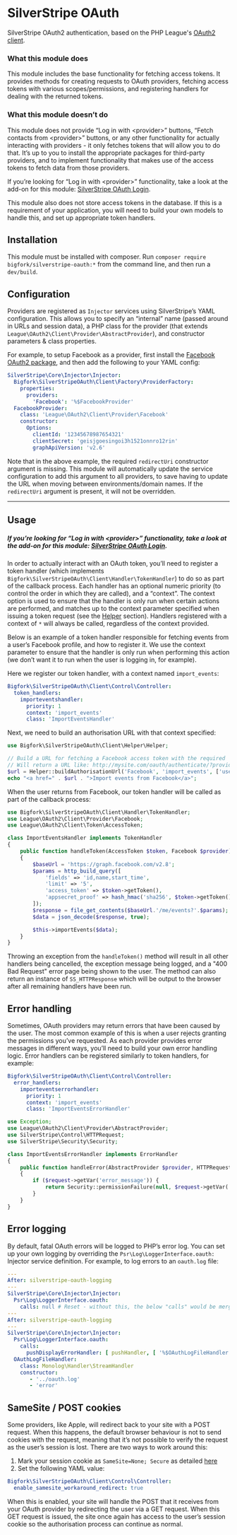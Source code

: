 # SilverStripe OAuth

SilverStripe OAuth2 authentication, based on the PHP League's [OAuth2 client](http://oauth2-client.thephpleague.com/).

### What this module does

This module includes the base functionality for fetching access tokens. It provides methods for creating requests to OAuth providers, fetching access tokens with various scopes/permissions, and registering handlers for dealing with the returned tokens.

### What this module doesn’t do

This module does not provide “Log in with &lt;provider&gt;” buttons, “Fetch contacts from &lt;provider&gt;” buttons, or any other functionality for actually interacting with providers - it only fetches tokens that will allow you to do that. It’s up to you to install the appropriate packages for third-party providers, and to implement functionality that makes use of the access tokens to fetch data from those providers.

If you’re looking for “Log in with &lt;provider&gt;” functionality, take a look at the add-on for this module: [SilverStripe OAuth Login](https://github.com/bigfork/silverstripe-oauth-login).

This module also does not store access tokens in the database. If this is a requirement of your application, you will need to build your own models to handle this, and set up appropriate token handlers.

## Installation

This module must be installed with composer. Run `composer require bigfork/silverstripe-oauth:*` from the command line, and then run a `dev/build`.

## Configuration

Providers are registered as `Injector` services using SilverStripe’s YAML configuration. This allows you to specify an “internal” name (passed around in URLs and session data), a PHP class for the provider (that extends `League\OAuth2\Client\Provider\AbstractProvider`), and constructor parameters & class properties.

For example, to setup Facebook as a provider, first install the [Facebook OAuth2 package](https://github.com/thephpleague/oauth2-facebook), and then add the following to your YAML config:

```yml
SilverStripe\Core\Injector\Injector:
  Bigfork\SilverStripeOAuth\Client\Factory\ProviderFactory:
    properties:
      providers:
        'Facebook': '%$FacebookProvider'
  FacebookProvider:
    class: 'League\OAuth2\Client\Provider\Facebook'
    constructor:
      Options:
        clientId: '12345678987654321'
        clientSecret: 'geisjgoesingoi3h1521onnro12rin'
        graphApiVersion: 'v2.6'
```

Note that in the above example, the required `redirectUri` constructor argument is missing. This module will automatically update the service configuration to add this argument to all providers, to save having to update the URL when moving between environments/domain names. If the `redirectUri` argument is present, it will not be overridden.

---

## Usage

##### If you’re looking for “Log in with &lt;provider&gt;” functionality, take a look at the add-on for this module: [SilverStripe OAuth Login](https://github.com/bigfork/silverstripe-oauth-login).

In order to actually interact with an OAuth token, you’ll need to register a token handler (which implements `Bigfork\SilverStripeOAuth\Client\Handler\TokenHandler`) to do so as part of the callback process. Each handler has an optional numeric priority (to control the order in which they are called), and a “context”. The context option is used to ensure that the handler is only run when certain actions are performed, and matches up to the context parameter specified when issuing a token request (see the [Helper](#helper) section). Handlers registered with a context of `*` will always be called, regardless of the context provided.

Below is an example of a token handler responsible for fetching events from a user’s Facebook profile, and how to register it. We use the context parameter to ensure that the handler is only run when performing this action (we don’t want it to run when the user is logging in, for example).

Here we register our token handler, with a context named `import_events`:

```yml
Bigfork\SilverStripeOAuth\Client\Control\Controller:
  token_handlers:
    importeventshandler:
      priority: 1
      context: 'import_events'
      class: 'ImportEventsHandler'
```

Next, we need to build an authorisation URL with that context specified:

```php
use Bigfork\SilverStripeOAuth\Client\Helper\Helper;

// Build a URL for fetching a Facebook access token with the required 'user_events' permission
// Will return a URL like: http://mysite.com/oauth/authenticate/?provider=Facebook&context=import_events&scope%5B2%5D=user_events
$url = Helper::buildAuthorisationUrl('Facebook', 'import_events', ['user_events']);
echo "<a href=" . $url . ">Import events from Facebook</a>";
```

When the user returns from Facebook, our token handler will be called as part of the callback process:

```php
use Bigfork\SilverStripeOAuth\Client\Handler\TokenHandler;
use League\OAuth2\Client\Provider\Facebook;
use League\OAuth2\Client\Token\AccessToken;

class ImportEventsHandler implements TokenHandler
{
    public function handleToken(AccessToken $token, Facebook $provider)
    {
        $baseUrl = 'https://graph.facebook.com/v2.8';
        $params = http_build_query([
            'fields' => 'id,name,start_time',
            'limit' => '5',
            'access_token' => $token->getToken(),
            'appsecret_proof' => hash_hmac('sha256', $token->getToken(), '{facebook-app-secret}'),
        ]);
        $response = file_get_contents($baseUrl.'/me/events?'.$params);
        $data = json_decode($response, true);

        $this->importEvents($data);
    }
}
```

Throwing an exception from the `handleToken()` method will result in all other handlers being cancelled, the exception message being logged, and a "400 Bad Request" error page being shown to the user. The method can also return an instance of `SS_HTTPResponse` which will be output to the browser after all remaining handlers have been run.

## Error handling

Sometimes, OAuth providers may return errors that have been caused by the user. The most common example of this is when a user rejects granting the permissions you’ve requested. As each provider provides error messages in different ways, you’ll need to build your own error handling logic. Error handlers can be registered similarly to token handlers, for example:

```yml
Bigfork\SilverStripeOAuth\Client\Control\Controller:
  error_handlers:
    importeventserrorhandler:
      priority: 1
      context: 'import_events'
      class: 'ImportEventsErrorHandler'
```

```php
use Exception;
use League\OAuth2\Client\Provider\AbstractProvider;
use SilverStripe\Control\HTTPRequest;
use SilverStripe\Security\Security;

class ImportEventsErrorHandler implements ErrorHandler
{
    public function handleError(AbstractProvider $provider, HTTPRequest $request, Exception $exception)
    {
        if ($request->getVar('error_message')) {
            return Security::permissionFailure(null, $request->getVar('error_message'));
        }
    }
}
```

## Error logging

By default, fatal OAuth errors will be logged to PHP’s error log. You can set up your own logging by overriding the `Psr\Log\LoggerInterface.oauth:` Injector service definition. For example, to log errors to an `oauth.log` file:

```yml
---
After: silverstripe-oauth-logging
---
SilverStripe\Core\Injector\Injector:
  Psr\Log\LoggerInterface.oauth:
    calls: null # Reset - without this, the below "calls" would be merged in instead of replacing the original
---
After: silverstripe-oauth-logging
---
SilverStripe\Core\Injector\Injector:
  Psr\Log\LoggerInterface.oauth:
    calls:
      pushDisplayErrorHandler: [ pushHandler, [ '%$OAuthLogFileHandler' ] ]
  OAuthLogFileHandler:
    class: Monolog\Handler\StreamHandler
    constructor:
       - '../oauth.log'
       - 'error'
```

## SameSite / POST cookies

Some providers, like Apple, will redirect back to your site with a POST request. When this happens, the default browser behaviour is not to send cookies with the request, meaning that it’s not possible to verify the request as the user’s session is lost. There are two ways to work around this:

1. Mark your session cookie as `SameSite=None; Secure` as detailed [here](https://docs.silverstripe.org/en/4/developer_guides/cookies_and_sessions/sessions/#samesite-attribute)
2. Set the following YAML value:

```yml
Bigfork\SilverStripeOAuth\Client\Control\Controller:
  enable_samesite_workaround_redirect: true
```

When this is enabled, your site will handle the POST that it receives from your OAuth provider by redirecting the user via a GET request. When this GET request is issued, the site once again has access to the user’s session cookie so the authorisation process can continue as normal.
